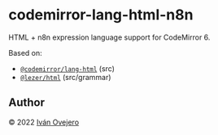 # codemirror-lang-html-n8n

HTML + n8n expression language support for CodeMirror 6. 

Based on: 
- [`@codemirror/lang-html`](https://github.com/codemirror/lang-html) (src)
- [`@lezer/html`](https://github.com/lezer-parser/html) (src/grammar)

## Author

© 2022 [Iván Ovejero](https://github.com/ivov)